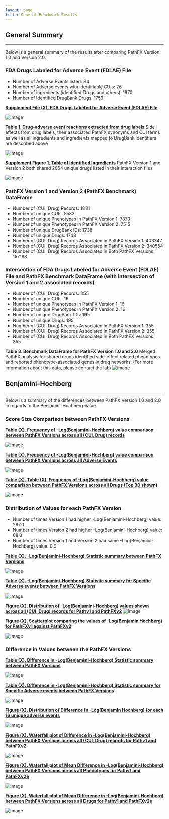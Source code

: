 ```yaml
---
layout: page
title: General Benchmark Results
---
```


## General Summary   
---------------------------------------------------------------------------
 
 
Below is a general summary of the results after comparing PathFX Version 1.0 and Version 2.0.
 
 
### FDA Drugs Labeled for Adverse Event (FDLAE) File
 
- Number of Adverse Events listed: 34 
- Number of Adverse events with identifiable CUIs: 26 
- Number of ingredients (identified Drugs and others): 1970 
- Number of Identified DrugBank Drugs: 1759 
 
 
[**Supplement File (X). FDA Drugs Labeled for Adverse Event (FDLAE) File**](https://github.com/aryastark5/web_bench/blob/gh-pages/display_files/source_files/Drugs_labeled_for_AEs.txt)

![image](display_files/source_files/Drugs_labeled_for_AEs.png)
 
 
[**Table 1. Drug-adverse event reactions extracted from drug labels**](https://github.com/aryastark5/web_bench/blob/gh-pages/display_files/source_files/adverse_events_with_synonyms_and_ingrediant_info_table.csv) Side effects from drug labels, their associated PathFX synonyms and CUI terms as well as all ingredients and ingredients mapped to DrugBank identifiers are described above
 
![image](display_files/source_files/adverse_events_with_synonyms_and_ingrediant_info_table.png)
 
 
[**Supplement Figure 1. Table of Identified Ingredients**](https://github.com/aryastark5/web_bench/blob/gh-pages/display_files/source_files/ingrediants_table.csv) PathFX Version 1 and Version 2 both shared 2054 unique drugs listed in their interaction files
 
![image](display_files/source_files/ingrediants_table.png)
 
 
 
 
### PathFX Version 1 and Version 2 (PathFX Benchmark) DataFrame
 
- Number of (CUI, Drug) Records: 1881 
- Number of unique CUIs: 5583 
- Number of unique Phenotypes in PathFX Version 1: 7373 
- Number of unique Phenotypes in PathFX Version 2: 7515 
- Number of unique DrugBank IDs: 1738 
- Number of unique Drugs: 1743 
- Number of (CUI, Drug) Records Associated in PathFX Version 1: 403347 
- Number of (CUI, Drug) Records Associated in PathFX Version 2: 340554 
- Number of (CUI, Drug) Records Associated in Both PathFX Versions: 157183 
 
### Intersection of FDA Drugs Labeled for Adverse Event (FDLAE) File and PathFX Benchmark DataFrame (with intersection of Version 1 and 2 associated records)
 
- Number of (CUI, Drug) Records: 355 
- Number of unique CUIs: 16 
- Number of unique Phenotypes in PathFX Version 1: 16 
- Number of unique Phenotypes in PathFX Version 2: 16 
- Number of unique DrugBank IDs: 195 
- Number of unique Drugs: 195 
- Number of (CUI, Drug) Records Associated in PathFX Version 1: 355 
- Number of (CUI, Drug) Records Associated in PathFX Version 2: 355 
- Number of (CUI, Drug) Records Associated in Both PathFX Versions: 355 

**Table 3. Benchmark DataFrame for PathFX Version 1.0 and 2.0** Merged PathFX analysis for shared drugs identified side-effect related phenotypes and reported phenotype-associated genes in drug networks. (For more information about this data, please contact the lab)
![image](display_files/source_files/benchmark_dataframe.png)
    
    
 
## Benjamini-Hochberg
---------------------------------------------------------------------------
 

 Below is a summary of the differences between PathFX Version 1.0 and 2.0 in regards to the Benjamini-Hochberg value.

 
### Score Size Comparison between PathFX Versions
 
 
[**Table (X). Frequency of -Log(Benjamini-Hochberg) value comparison between PathFX Versions across all (CUI, Drug) records**](https://github.com/aryastark5/web_bench/blob/gh-pages/display_files/output_benchmark_general_results/bh_inequa_comp_table.csv)
 
![image](display_files/output_benchmark_general_results/bh_inequa_comp_table.png)
 
 
[**Table (X). Frequency of -Log(Benjamini-Hochberg) value comparison between PathFX Versions across all Adverse Events**](https://github.com/aryastark5/web_bench/blob/gh-pages/display_files/output_benchmark_general_results/bh_inequa_adverse_event_comp_table.csv)
 
![image](display_files/output_benchmark_general_results/bh_inequa_adverse_event_comp_table.png)
 
 
[**Table (X). Table (X). Frequency of -Log(Benjamini-Hochberg) value comparison between PathFX Versions across all Drugs (Top 30 shown)**](https://github.com/aryastark5/web_bench/blob/gh-pages/display_files/output_benchmark_general_results/drug_bh_assoc_version_table.csv)
 
![image](display_files/output_benchmark_general_results/drug_bh_assoc_version_table.png)
 
 

### Distribution of Values for each PathFX Version
 
- Number of times Version 1 had higher -Log(Benjamini-Hochberg) value: 287.0
- Number of times Version 2 had higher -Log(Benjamini-Hochberg) value: 68.0
- Number of times Version 1 and Version 2 had same -Log(Benjamini-Hochberg) value: 0.0
 

[**Table (X). -Log(Benjamini-Hochberg) Statistic summary between PathFX Versions**](https://github.com/aryastark5/web_bench/blob/gh-pages/display_files/output_benchmark_general_results/bh_all_records_stats_table.csv)
 
![image](display_files/output_benchmark_general_results/bh_all_records_stats_table.png)
 

[**Table (X). -Log(Benjamini-Hochberg) Statistic summary for Specific Adverse events between PathFX Versions**](https://github.com/aryastark5/web_bench/blob/gh-pages/display_files/output_benchmark_general_results/bh_per_adverse_event_stats_table.csv)
 
![image](display_files/output_benchmark_general_results/bh_per_adverse_event_stats_table.png)
 

[**Figure (X). Distribution of -Log(Benjamini-Hochberg) values shown across all (CUI, Drug) records for Pathv1 and PathFXv2**](https://htmlpreview.github.io/?https://github.com/aryastark5/web_bench/blob/gh-pages/display_files/output_benchmark_general_results/Distribution_of_-Log_Benjamini-Hochberg_between_PathFX_Versions.html)
![image](display_files/output_benchmark_general_results/Distribution_of_-Log_Benjamini-Hochberg_between_PathFX_Versions.png)


[**Figure (X). Scatterplot comparing the values of -Log(Benjamin Hochberg) for PathFXv1 against PathFXv2**](https://htmlpreview.github.io/?https://github.com/aryastark5/web_bench/blob/gh-pages/display_files/output_benchmark_general_results/-log_Benjamini-Hochberg_Version_1_vs_-log_Benjamini-Hochberg_Version_2.html)
 
![image](display_files/output_benchmark_general_results/-log_Benjamini-Hochberg_Version_1_vs_-log_Benjamini-Hochberg_Version_2.png)



### Difference in Values between the PathFX Versions
 
 
[**Table (X). Difference in -Log(Benjamini-Hochberg) Statistic summary between PathFX Versions**](https://github.com/aryastark5/web_bench/blob/gh-pages/display_files/output_benchmark_general_results/diff_bh_all_records_stats_table.csv)
 
![image](display_files/output_benchmark_general_results/diff_bh_all_records_stats_table.png)
 
 
[**Table (X). Difference in -Log(Benjamini-Hochberg) Statistic summary for Specific Adverse events between PathFX Versions**](https://github.com/aryastark5/web_bench/blob/gh-pages/display_files/output_benchmark_general_results/diff_bh_per_adverse_event_stats_table.csv)
 
![image](display_files/output_benchmark_general_results/diff_bh_per_adverse_event_stats_table.png)

 
[**Figure (X). Distribution of Difference in -Log(Benjamin Hochberg) for each 16 unique adverse events**](https://htmlpreview.github.io/?https://github.com/aryastark5/web_bench/blob/gh-pages/display_files/output_benchmark_general_results/Difference_in_-Log_Benjamini-Hochberg_between_PathFX_Version_2_and_Version_1_per_CUI.html)
 
![image](display_files/output_benchmark_general_results/Difference_in_-Log_Benjamini-Hochberg_between_PathFX_Version_2_and_Version_1_per_CUI.png)
 
 
[**Figure (X). Waterfall plot of Difference in -Log(Benjamini-Hochberg) between PathFX Versions across all (CUI, Drug) records for Pathv1 and PathFXv2**](https://htmlpreview.github.io/?https://github.com/aryastark5/web_bench/blob/gh-pages/display_files/output_benchmark_general_results/Difference_in_-Log_Benjamini-Hochberg_between_Version_2_and_Version_1_of_PathFX_for_each_CUI-Drug_Record.html)
 
![image](display_files/output_benchmark_general_results/Difference_in_-Log_Benjamini-Hochberg_between_Version_2_and_Version_1_of_PathFX_for_each_CUI-Drug_Record.png)
 
 
[**Figure (X). Waterfall plot of Mean Difference in -Log(Benjamini-Hochberg) between PathFX Versions across all Phenotypes for Pathv1 and PathFXv2e**](https://htmlpreview.github.io/?https://github.com/aryastark5/web_bench/blob/gh-pages/display_files/output_benchmark_general_results/Mean_Difference_in_-Log_Benjamini-Hochberg_between_Version_2_and_Version_1_of_PathFX_for_Phenotype.html)
 
![image](display_files/output_benchmark_general_results/Mean_Difference_in_-Log_Benjamini-Hochberg_between_Version_2_and_Version_1_of_PathFX_for_Phenotype.png)
 
 
[**Figure (X). Waterfall plot of Mean Difference in -Log(Benjamini-Hochberg) between PathFX Versions across all Drugs for Pathv1 and PathFXv2e**](https://htmlpreview.github.io/?https://github.com/aryastark5/web_bench/blob/gh-pages/display_files/output_benchmark_general_results/Mean_Difference_in_-Log_Benjamini-Hochberg_between_Version_2_and_Version_1_of_PathFX_for_each_Drug.html)
 
![image](display_files/output_benchmark_general_results/Mean_Difference_in_-Log_Benjamini-Hochberg_between_Version_2_and_Version_1_of_PathFX_for_each_Drug.png)
 
 
 

